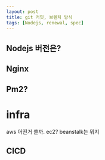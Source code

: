 ```yaml
---
layout: post
title: git 커밋, 브렌치 방식
tags: [Nodejs, renewal, spec]
---
```


## Nodejs 버전은?

## Nginx

## Pm2?

# infra

aws 어떤거 쓸까. ec2? beanstalk는 뭐지

## CICD
